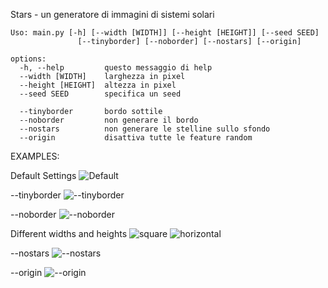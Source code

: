 <!-- ![alt text](http://url/to/img.png) -->

Stars - un generatore di immagini di sistemi solari
```
Uso: main.py [-h] [--width [WIDTH]] [--height [HEIGHT]] [--seed SEED]
               [--tinyborder] [--noborder] [--nostars] [--origin]

options:
  -h, --help         questo messaggio di help
  --width [WIDTH]    larghezza in pixel
  --height [HEIGHT]  altezza in pixel
  --seed SEED        specifica un seed

  --tinyborder       bordo sottile
  --noborder         non generare il bordo
  --nostars          non generare le stelline sullo sfondo
  --origin           disattiva tutte le feature random
 ```
EXAMPLES:

Default Settings
![Default](https://imgur.com/XiGRWPs.png)

--tinyborder
![--tinyborder](https://imgur.com/YNQ8V7A.png)

--noborder
![--noborder](https://imgur.com/SDGflKR.png)

Different widths and heights
![square](https://imgur.com/Oy5hb18.png)
![horizontal](https://imgur.com/JX4nhYd.png)

--nostars
![--nostars]( https://imgur.com/2FA7Wfz.png)

--origin
![--origin](https://imgur.com/V58YBv9.png)
